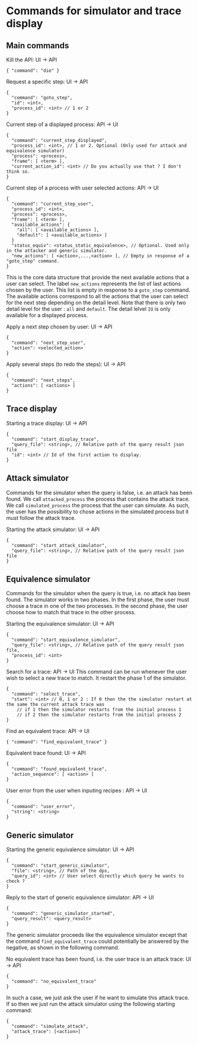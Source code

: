 # Commands for simulator and trace display

## Main commands

Kill the API: UI -> API

```
{ "command": "die" }
```

Request a specific step: UI -> API

```
{
  "command": "goto_step",
  "id": <int>,
  "process_id": <int> // 1 or 2
}
```

Current step of a displayed process: API -> UI

```
{
  "command": "current_step_displayed",
  "process_id": <int>, // 1 or 2. Optional (Only used for attack and equivalence simulator)
  "process": <process>,
  "frame": [ <term> ],
  "current_action_id": <int> // Do you actually use that ? I don't think so.
}
```

Current step of a process with user selected actions: API -> UI

```
{
  "command": "current_step_user",
  "process_id": <int>,
  "process": <process>,
  "frame": [ <term> ],
  "available_actions": {
    "all": [ <available_actions> ],
    "default": [ <available_actions> ]
  }
  "status_equiv": <status_static_equivalence>, // Optional. Used only in the attacker and generic simulator.
  "new_actions": [ <action>,...,<action> ], // Empty in response of a "goto_step" command.
}
```

This is the core data structure that provide the next available actions that a user can select. The label `new_actions` represents the list of last actions chosen by the user. This list is empty in response to a `goto_step` command. The available actions correspond to all the actions that the user can select for the next step depending on the detail level. Note that there is only two detail level for the user : `all` and `default`. The detail lelvel `IO` is only available for a displayed process.

Apply a next step chosen by user: UI -> API

```
{
  "command": "next_step_user",
  "action": <selected_action>
}
```

Apply several steps (to redo the steps): UI -> API

```
{
  "command": "next_steps",
  "actions": [ <actions> ]
}
```

## Trace display

Starting a trace display: UI -> API

```
{
  "command": "start_display_trace",
  "query_file": <string>, // Relative path of the query result json file
  "id": <int> // Id of the first action to display.
}
```

## Attack simulator

Commands for the simulator when the query is false, i.e. an attack has been found. We call `attacked_process` the process that contains the attack trace. We call `simulated_process` the process that the user can simulate. As such, the user has the possibility to chose actions in the simulated process but it must follow the attack trace.

Starting the attack simulator: UI -> API

```
{
  "command": "start_attack_simulator",
  "query_file": <string>, // Relative path of the query result json file
}
```

## Equivalence simulator

Commands for the simulator when the query is true, i.e. no attack has been found. The simulator works in two phases. In the first phase, the user must choose a trace in one of the two processes. In the second phase, the user choose how to match that trace in the other process.

Starting the equivalence simulator: UI -> API

```
{
  "command": "start_equivalence_simulator",
  "query_file": <string>, // Relative path of the query result json file,
  "process_id": <int>
}
```

Search for a trace: API -> UI
This command can be run whenever the user wish to select a new trace to match. It restart the
phase 1 of the simulator.
```
{
  "command": "select_trace",
  "start": <int> // 0, 1 or 2 : If 0 then the the simulator restart at the same the current attack trace was
    // if 1 then the simulator restarts from the initial process 1
    // if 2 then the simulator restarts from the initial process 2
}
```

Find an equivalent trace: API -> UI

```
{ "command": "find_equivalent_trace" }
```

Equivalent trace found: UI -> API

```
{
  "command": "found_equivalent_trace",
  "action_sequence": [ <action> ]
}
```



User error from the user when inputing recipes : API -> UI

```
{
  "command": "user_error",
  "string": <string>
}
```

## Generic simulator

Starting the generic equivalence simulator: UI -> API

```
{
  "command": "start_generic_simulator",
  "file": <string>, // Path of the dps,
  "query_id": <int> // User select directly which query he wants to check ?
}
```

Reply to the start of generic equivalence simulator: API -> UI

```
{
  "command": "generic_simulator_started",
  "query_result": <query_result>
}
```

The generic simulator proceeds like the equivalence simulator except that the command `find_equivalent_trace` could potentially be answered by the negative, as shown in the following command.

No equivalent trace has been found, i.e. the user trace is an attack trace: UI -> API

```
{
  "command": "no_equivalent_trace"
}
```

In such a case, we just ask the user if he want to simulate this attack trace. If so then we just run the attack simulator using the following starting command:

```
{
  "command": "simulate_attack",
  "attack_trace": [<action>]
}
```

